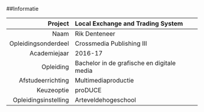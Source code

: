 ##Informatie

Project              | Local Exchange and Trading System
--------------------:| :-------------
Naam                 | Rik Denteneer
Opleidingsonderdeel  | Crossmedia Publishing III
Academiejaar         | 2016-17
Opleiding            | Bachelor in de grafische en digitale media
Afstudeerrichting    | Multimediaproductie
Keuzeoptie           | proDUCE
Opleidingsinstelling | Arteveldehogeschool

